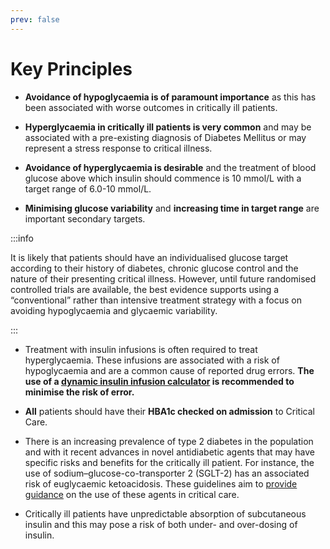 ```yaml
---
prev: false
---
```


# Key Principles

- **Avoidance of hypoglycaemia is of paramount importance** as this has been associated with worse outcomes in critically ill patients.

- **Hyperglycaemia in critically ill patients is very common** and may be associated with a pre-existing diagnosis of Diabetes Mellitus or may represent a stress response to critical illness.

- **Avoidance of hyperglycaemia is desirable** and the treatment of blood glucose above which insulin should commence is 10 mmol/L with a target range of 6.0-10 mmol/L.

- **Minimising glucose variability** and **increasing time in target range** are important secondary targets.

:::info

It is likely that patients should have an individualised glucose target according to their history of diabetes, chronic glucose control and the nature of their presenting critical illness. However, until future randomised controlled trials are available, the best evidence supports using a “conventional” rather than intensive treatment strategy with a focus on avoiding hypoglycaemia and glycaemic variability.

:::

- Treatment with insulin infusions is often required to treat hyperglycaemia. These infusions are associated with a risk of hypoglycaemia and are a common cause of reported drug errors.  **The use of a [dynamic insulin infusion calculator](https://saferinsulin.org) is recommended to minimise the risk of error.**

- **All** patients should have their **HBA1c checked on admission** to Critical Care.

- There is an increasing prevalence of type 2 diabetes in the population and with it recent advances in novel antidiabetic agents that may have specific risks and benefits for the critically ill patient. For instance, the use of sodium–glucose-co-transporter 2 (SGLT-2) has an associated risk of euglycaemic ketoacidosis.  These guidelines aim to [provide guidance](/drugs) on the use of these agents in critical care.

- Critically ill patients have unpredictable absorption of subcutaneous insulin and this may pose a risk of both under- and over-dosing of insulin.
